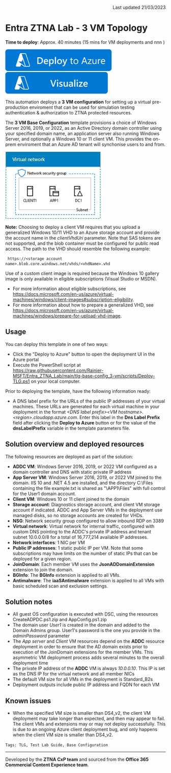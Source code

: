 <p dir='rtl' align='right'>Last updated 21/03/2023</p>

# Entra ZTNA Lab - 3 VM Topology                                                                                                       

**Time to deploy**: Approx. 40 minutes (15 mins for VM deployments and nnn )

<a href="https://portal.azure.com/#create/Microsoft.Template/uri/https%3A%2F%2Fraw.githubusercontent.com%2FRainier-MSFT%2FEntra_ZTNA_Lab%2Fmain%2Ftlg-base-config_3-vm%2Fazuredeploy.json" target="_blank">
<img src="images/deploytoazure.svg"/>
</a>
<a href="http://armviz.io/#/?load=https%3A%2F%2Fraw.githubusercontent.com%2FRainier-MSFT%2FEntra_ZTNA_Lab%2Fmain%2Ftlg-base-config_3-vm%2Fazuredeploy.json" target="_blank">
<img src="images/visualizebutton.svg"/>
</a><p>

This automation deploys a **3 VM configuration** for setting up a virtual pre-production enviroment that can be used for simulation testing authentication & authorization to ZTNA protected resources.

The **3 VM Base Configuration** template provisions a choice of Windows Server 2016, 2019, or 2022, as an Active Directory domain controller using your specified domain name, an application server also running Windows Server, and optionally a Windows 10 or 11 client VM. This provides the on-prem enviroment that an Azure AD tenant will synchonise users to and from.

![alt text](images/tlg-base-config_3-vm.png "Diagram of the base config deployment")

**Note:** Choosing to deploy a client VM requires that you upload a generalized Windows 10/11 VHD to an Azure storage account and provide the account name in the _clientVhdUri_ parameter. Note that SAS tokens are not supported, and the blob container must be configured for public read access. The path to the VHD should resemble the following example:

     https://<storage account name>.blob.core.windows.net/vhds/<vhdName>.vhd

Use of a custom client image is required because the Windows 10 gallery image is only available in eligible subscriptions (Visual Studio or MSDN).

* For more information about eligible subscriptions, see https://docs.microsoft.com/en-us/azure/virtual-machines/windows/client-images#subscription-eligibility.
* For more information about how to prepare a generalized VHD, see https://docs.microsoft.com/en-us/azure/virtual-machines/windows/prepare-for-upload-vhd-image.

## Usage

You can deploy this template in one of two ways:

+ Click the "Deploy to Azure" button to open the deployment UI in the Azure portal
+ Execute the PowerShell script at https://raw.githubusercontent.com/Rainier-MSFT/Entra_ZTNA_Lab/main/tlg-base-config_3-vm/scripts/Deploy-TLG.ps1 on your local computer.

Prior to deploying the template, have the following information ready:

+ A DNS label prefix for the URLs of the public IP addresses of your virtual machines. These URLs are generated for each virtual machine in your deployment in the format _\<DNS label prefix\>\<VM hostname\>.\<region\>.cloudapp.azure.com_. Enter this label in the __Dns Label Prefix__ field after clicking the __Deploy to Azure__ button or for the value of the __dnsLabelPrefix__ variable in the template parameters file.

## Solution overview and deployed resources

The following resources are deployed as part of the solution:

+ **ADDC VM**: Windows Server 2016, 2019, or 2022 VM configured as a domain controller and DNS with static private IP address
+ **App Server VM**: Windows Server 2016, 2019, or 2022 VM joined to the domain. IIS 10 and .NET 4.5 are installed, and the directory C:\Files containing the file example.txt is shared as "\\APP1\Files" with full control for the User1 domain account.
+ **Client VM**: Windows 10 or 11 client joined to the domain
+ **Storage account**: Diagnostics storage account, and client VM storage account if indicated. ADDC and App Server VMs in the deployment use managed disks, so no storage accounts are created for VHDs.
+ **NSG**: Network security group configured to allow inbound RDP on 3389
+ **Virtual network**: Virtual network for internal traffic, configured with custom DNS pointing to the ADDC's private IP address and tenant subnet 10.0.0.0/8 for a total of 16,777,214 available IP addresses.
+ **Network interfaces**: 1 NIC per VM
+ **Public IP addresses**: 1 static public IP per VM. Note that some subscriptions may have limits on the number of static IPs that can be deployed for a given region.
+ **JoinDomain**: Each member VM uses the **JsonADDomainExtension** extension to join the domain.
+ **BGInfo**: The **BGInfo** extension is applied to all VMs.
+ **Antimalware**: The **iaaSAntimalware** extension is applied to all VMs with basic scheduled scan and exclusion settings.

## Solution notes

* All guest OS configuration is executed with DSC, using the resources CreateADPDC.ps1.zip and AppConfig.ps1.zip
* The domain user *User1* is created in the domain and added to the Domain Admins group. User1's password is the one you provide in the *adminPassword* parameter
* The *App server* and *Client* VM resources depend on the **ADDC** resource deployment in order to ensure that the AD domain exists prior to execution of 
the JoinDomain extensions for the member VMs. This asymmetric VM deployment process adds several minutes to the overall deployment time
* The private IP address of the **ADDC** VM is always *10.0.0.10*. This IP is set as the DNS IP for the virtual network and all member NICs
* The default VM size for all VMs in the deployment is Standard_B2s
* Deployment outputs include public IP address and FQDN for each VM

## Known issues

* When the specified VM size is smaller than DS4_v2, the client VM deployment may take longer than expected, and then may appear to fail. The client VMs and extensions may or may not deploy successfully. This is due to an ongoing Azure client deployment bug, and only happens when the client VM size is smaller than DS4_v2.

`Tags: TLG, Test Lab Guide, Base Configuration`
___
Developed by the **ZTNA CxP team** and sourced from the **Office 365 Commercial Content Experience team**.
